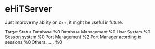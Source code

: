 # eHiTServer
Just improve my ability on c++, it might be useful in future.

Target Status
Database %0
Database Management %0
User System %0
Session system %0
Port Management %2
Port Manager acording to sessions %0
Others....... %0

